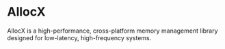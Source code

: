 # AllocX
AllocX is a high-performance, cross-platform memory management library designed for low-latency, high-frequency systems.
